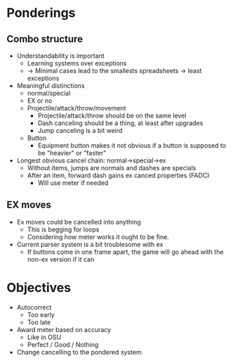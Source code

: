# Ponderings
## Combo structure
- Understandability is important
	- Learning systems over exceptions
	- -> Minimal cases lead to the smallests spreadsheets -> least exceptions
- Meaningful distinctions
	- normal/special
	- EX or no
	- Projectile/attack/throw/movement
		- Projectile/attack/throw should be on the same level
		- Dash canceling should be a thing, at least after upgrades
		- Jump canceling is a bit weird
	- Button
		- Equipment button makes it not obvious if a button is supposed to be "heavier" or "faster"
- Longest obvious cancel chain: normal->special->ex
	- Without items, jumps are normals and dashes are specials
	- After an item, forward dash gains ex canced properties (FADC)
		- Will use meter if needed

## EX moves
- Ex moves could be cancelled into anything
	- This is begging for loops
	- Considering how meter works it ought to be fine.
- Current parser system is a bit troublesome with ex
	- If buttons come in one frame apart, the game will go ahead with the non-ex version if it can

# Objectives
- Autocorrect
	- Too early
	- Too late
- Award meter based on accuracy
	- Like in OSU
	- Perfect / Good / Nothing
- Change cancelling to the pondered system